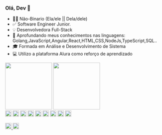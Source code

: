 ### Olá, Dev 👋

- 🏳️‍⚧ Não-Binario (Ela/ele || Dela/dele)
- ✅ Software Engineer Junior.
- 💡 Desenvolvedora Full-Stack
- 🎯 Aprofundando meus conhecimentos nas linguagens: Golang,JavaScript,Angular,React,HTML,CSS,NodeJs,TypeScript,SQL..
- 🎓 Formada em Análise e Desenvolvimento de Sistema
- 💻 Utilizo a plataforma Alura como reforço de aprendizado
<div>
<img height="150em" src="https://github-readme-stats.vercel.app/api?username=jadeplima&show_icons=true&theme=github_dark"/> <img height="150em" src="https://github-readme-stats.vercel.app/api/top-langs/?username=jadeplima&layout=compact&langs_count=16&theme=github_dark"/>
</div>
<div> 
  <img height="20" src="https://img.shields.io/badge/HTML5-E34F26?style=for-the-badge&logo=html5&logoColor=white" target="_blank">
  <img height="20" src="https://img.shields.io/badge/CSS3-1572B6?style=for-the-badge&logo=css3&logoColor=white" target="_blank">
  <img height="20" src="https://img.shields.io/badge/JavaScript-323330?style=for-the-badge&logo=javascript&logoColor=F7DF1E" target="_blank">
  <img height="20" src="https://img.shields.io/badge/TypeScript-007ACC?style=for-the-badge&logo=typescript&logoColor=white" target="_blank">
  <img height="20" src="https://img.shields.io/badge/Go-00ADD8?style=for-the-badge&logo=go&logoColor=white" target="_blank">
  <img height="20" src="https://img.shields.io/badge/React-20232A?style=for-the-badge&logo=react&logoColor=61DAFB" target="_blank">
  <img height="20" src="https://img.shields.io/badge/Angular-DD0031?style=for-the-badge&logo=angular&logoColor=white" target="_blank">
  <img height="20" src="https://img.shields.io/badge/Bootstrap-563D7C?style=for-the-badge&logo=bootstrap&logoColor=white" target="_blank">
  <img height="20" src="https://img.shields.io/badge/Amazon_AWS-232F3E?style=for-the-badge&logo=amazon-aws&logoColor=white" target="_blank">
  
</div>
<br>

<div>
  <a href="https://www.linkedin.com/in/jadepaulolima/" target="_blank"> <img height="20" src="https://img.shields.io/badge/LinkedIn-0077B5?style=for-the-badge&logo=linkedin&logoColor=white" target="_blank"> </a>  </a> <a href="mailto:jade.paula.lima@gmail.com" target="_blank"> <img height="20" src="https://img.shields.io/badge/Gmail-D14836?style=for-the-badge&logo=gmail&logoColor=white" target="_blank"> </a>
  
</div>
